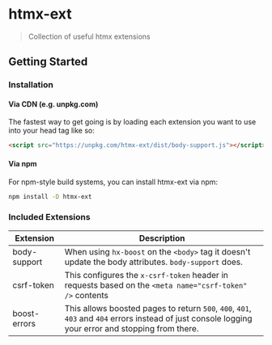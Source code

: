 # htmx-ext

> Collection of useful htmx extensions

## Getting Started

### Installation

#### Via CDN (e.g. unpkg.com)

The fastest way to get going is by loading each extension you want to use into your head tag like so:

```html
<script src="https://unpkg.com/htmx-ext/dist/body-support.js"></script>
```

#### Via npm

For npm-style build systems, you can install htmx-ext via npm:

```sh
npm install -D htmx-ext
```

### Included Extensions

| Extension    | Description                                                                                                                                         |
| ------------ | --------------------------------------------------------------------------------------------------------------------------------------------------- |
| body-support | When using `hx-boost` on the `<body>` tag it doesn't update the body attributes. `body-support` does.                                               |
| csrf-token   | This configures the `x-csrf-token` header in requests based on the `<meta name="csrf-token" />` contents                                            |
| boost-errors | This allows boosted pages to return `500`, `400`, `401`, `403` and `404` errors instead of just console logging your error and stopping from there. |
